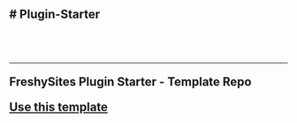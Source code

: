 <h2># Plugin-Starter<h2><br>
<hr>
<p>FreshySites Plugin Starter - Template Repo</p>
<a href="https://github.com/FreshyMichael/Plugin-Starter/generate">Use this template</a>
